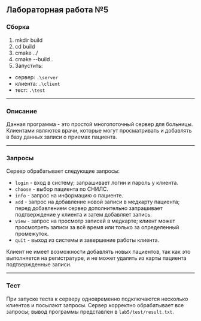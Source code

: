 ## Лабораторная работа №5

### Сборка
1. mkdir build
2. cd build
3. cmake ../
4. cmake --build .
5. Запустить:
- сервер: `.\server`
- клиента: `.\client`   
- тест: `.\test`


---

### Описание

Данная программа - это простой многопоточный сервер для больницы. Клиентами являются врачи, которые могут просматривать и добавлять в базу данных записи о приемах пациента.

---

### Запросы
Сервер обрабатывает следующие запросы:
- `login` - вход в систему; запрашивает логин и пароль у клиента.
- `choose` - выбор пациента по СНИЛС.
- `info` - запрос на информацию о пациенте.
- `add` - запрос на добавление новой записи в медкарту пациента; перед добавлением сервер дополнительно запрашивает подтверждение у клиента и затем добавляет запись.
- `view` - запрос на просмотр записей в медкарте; клиент может просмотреть записи за всё время или только за определенный промежуток.
- `quit` - выход из системы и завершение работы клиента.


Клиент не имеет возможности добавлять новых пациентов, так как это выполняется на регистратуре, и не может удалять из карты пациента подтвержденные записи.

---

### Тест
При запуске теста к серверу одновременно подключаются несколько клиентов и посылают запросы. Сервер корректно обрабатывает все запросы; вывод программы представлен в `lab5/test/result.txt`.
